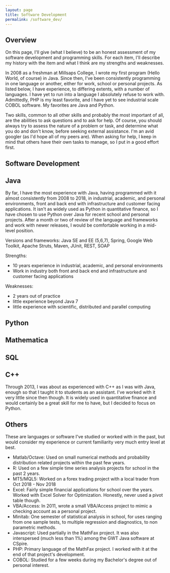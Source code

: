 ```yaml
---
layout: page
title: Software Development
permalink: /software_dev/
---
```


## Overview

On this page, I'll give (what I believe) to be an honest assessment of my software development and programming skills. For each item, I'll describe my history with the item and what I think are my strengths and weaknesses. 

In 2008 as a freshman at Millsaps College, I wrote my first program (Hello World, of course) in Java. Since then, I've been consistently programming in one language or another, either for work, school or personal projects. As listed below, I have experience, to differing extents, with a number of languages. I have yet to run into a language I absolutely refuse to work with. Admittedly, PHP is my least favorite, and I have yet to see industrial scale COBOL software. My favorites are Java and Python.

Two skills, common to all other skills and probably the most important of all, are the abilities to ask questions and to ask for help. Of course, you should always try to assess the nature of a problem or task, and determine what you do and don't know, before seeking external assistance. I'm an avid googler (as I'd hope all of my peers are). When asking for help, I keep in mind that others have their own tasks to manage, so I put in a good effort first.

## Software Development




## Java

By far, I have the most experience with Java, having programmed with it almost consistently from 2008 to 2018, in industrial, academic, and personal environments, front and back end with infrastructure and customer facing applications. It isn't as widely used as Python in quantitative finance, so I have chosen to use Python over Java for recent school and personal projects. After a month or two of review of the language and frameworks and work with newer releases, I would be comfortable working in a mid-level position. 

Versions and frameworks: Java SE and EE (5,6,7), Spring, Google Web Toolkit, Apache Struts, Maven, JUnit, REST, SOAP

Strengths: 
* 10 years experience in industrial, academic, and personal environments
* Work in industry both front and back end and infrastructure and customer facing applications

Weaknesses: 
* 2 years out of practice
* little experience beyond Java 7
* little experience with scientific, distributed and parallel computing

## Python



## Mathematica


## SQL

## C++ 

Through 2013, I was about as experienced with C++ as I was with Java, enough so that I taught it to students as an assistant. I've worked with it very little since then though. It is widely used in quantitative finance and would certainly be a great skill for me to have, but I decided to focus on Python.

## Others

These are languages or software I've studied or worked with in the past, but would consider my experience or current familiarity very much entry level at best.

* Matlab/Octave: Used on small numerical methods and probability distribution related projects within the past few years.
* R: Used on a few simple time series analysis projects for school in the past 2 years.
* MT5/MQL5: Worked on a forex trading project with a local trader from Oct 2018 - Nov 2018
* Excel: Fairly simple financial applications for school over the years. Worked with Excel Solver for Optimization. Honestly, never used a pivot table though.
* VBA/Access: In 2011, wrote a small VBA/Access project to mimic a checking account as a personal project.
* Minitab: One semester of statistical analysis in school, for uses ranging from one sample tests, to multiple regression and diagnostics, to non parametric methods.
* Javascript: Used partially in the MathFax project. It was also interspersed (much less than 1%) among the GWT Java software at CSpire. 
* PHP: Primary language of the MathFax project. I worked with it at the end of that project's development.
* COBOL: Studied for a few weeks during my Bachelor's degree out of personal interest. 
